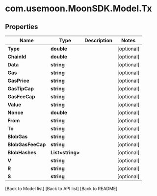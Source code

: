 # com.usemoon.MoonSDK.Model.Tx

## Properties

| Name              | Type              | Description | Notes       |
| ----------------- | ----------------- | ----------- | ----------- |
| **Type**          | **double**        |             | \[optional] |
| **ChainId**       | **double**        |             | \[optional] |
| **Data**          | **string**        |             | \[optional] |
| **Gas**           | **string**        |             | \[optional] |
| **GasPrice**      | **string**        |             | \[optional] |
| **GasTipCap**     | **string**        |             | \[optional] |
| **GasFeeCap**     | **string**        |             | \[optional] |
| **Value**         | **string**        |             | \[optional] |
| **Nonce**         | **double**        |             | \[optional] |
| **From**          | **string**        |             | \[optional] |
| **To**            | **string**        |             | \[optional] |
| **BlobGas**       | **string**        |             | \[optional] |
| **BlobGasFeeCap** | **string**        |             | \[optional] |
| **BlobHashes**    | **List\<string>** |             | \[optional] |
| **V**             | **string**        |             | \[optional] |
| **R**             | **string**        |             | \[optional] |
| **S**             | **string**        |             | \[optional] |

\[Back to Model list] \[Back to API list] \[Back to README]
